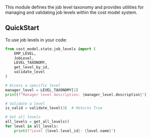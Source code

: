 
This module defines the job level taxonomy and provides utilities for managing
and validating job levels within the cost model system.

## QuickStart

To use job levels in your code:

```python
from cost_model.state.job_levels import (
    EMP_LEVEL,
    JobLevel,
    LEVEL_TAXONOMY,
    get_level_by_id,
    validate_level
)

# Access a specific level
manager_level = LEVEL_TAXONOMY[2]
print(f"Manager level description: {manager_level.description}")

# Validate a level
is_valid = validate_level(3)  # Returns True

# Get all levels
all_levels = get_all_levels()
for level in all_levels:
    print(f"Level {level.level_id}: {level.name}")
```